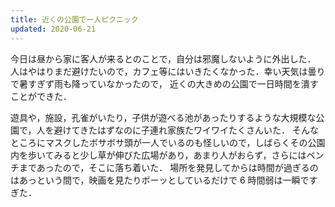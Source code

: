 ```yaml
---
title: 近くの公園で一人ピクニック
updated: 2020-06-21
---
```


今日は昼から家に客人が来るとのことで，自分は邪魔しないように外出した．
人はやはりまだ避けたいので，カフェ等にはいきたくなかった．幸い天気は曇りで暑すぎず雨も降っていなかったので，
近くの大きめの公園で一日時間を潰すことができた．

遊具や，施設，孔雀がいたり，子供が遊べる池があったりするような大規模な公園で，人を避けてきたはずなのに子連れ家族たワイワイたくさんいた．
そんなところにマスクしたボサボサ頭が一人でいるのも怪しいので，しばらくその公園内を歩いてみると少し草が伸びた広場があり，あまり人がおらず，さらにはベンチまであったので，そこに落ち着いた．
場所を発見してからは時間が過ぎるのはあっという間で，映画を見たりボーッとしているだけで 6 時間弱は一瞬ですぎた．
